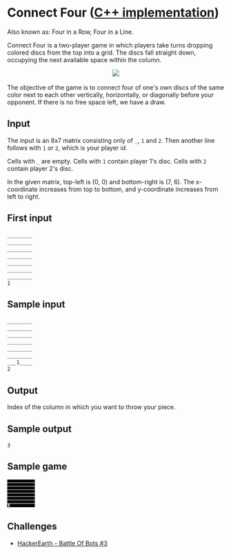 # Connect Four ([C++ implementation](https://github.com/AdamStelmaszczyk/gtsa/blob/master/cpp/examples/connect_four.cpp))

Also known as: Four in a Row, Four in a Line.

Connect Four is a two-player game in which players take turns dropping colored discs from the top into a grid. The discs fall straight down, occupying the next available space within the column.

<p align="center">
  <img src="https://upload.wikimedia.org/wikipedia/commons/a/ad/Connect_Four.gif"/>
</p>

The objective of the game is to connect four of one's own discs of the same color next to each other vertically, horizontally, or diagonally before your opponent. If there is no free space left, we have a draw.

Input
---
The input is an 8x7 matrix consisting only of `_`, `1` and `2`. Then another line follows with `1` or `2`, which is your player id.

Cells with `_` are empty. Cells with `1` contain player 1's disc. Cells with `2` contain player 2's disc.

In the given matrix, top-left is (0, 0) and bottom-right is (7, 6). The x-coordinate increases from top to bottom, and y-coordinate increases from left to right.

First input
---
```
________
________
________
________
________
________
________
1
```

Sample input
---
```
________
________
________
________
________
________
___1____
2
```

Output
---
Index of the column in which you want to throw your piece.

Sample output
---
```
3
```

Sample game
---

<img src="https://github.com/AdamStelmaszczyk/gtsa/blob/master/cpp/examples/connect_four.gif"/>

Challenges
---
- [HackerEarth - Battle Of Bots #3](https://www.hackerearth.com/battle-of-bots-3/multiplayer/fantastic-four/)
